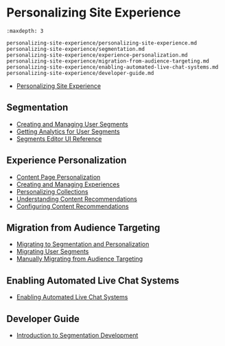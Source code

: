 # Personalizing Site Experience

```{toctree}
:maxdepth: 3

personalizing-site-experience/personalizing-site-experience.md
personalizing-site-experience/segmentation.md
personalizing-site-experience/experience-personalization.md
personalizing-site-experience/migration-from-audience-targeting.md
personalizing-site-experience/enabling-automated-live-chat-systems.md
personalizing-site-experience/developer-guide.md
```

* [Personalizing Site Experience](./personalizing-site-experience/personalizing-site-experience.md)

## Segmentation

* [Creating and Managing User Segments](./personalizing-site-experience/segmentation/creating-and-managing-user-segments.md)
* [Getting Analytics for User Segments](./personalizing-site-experience/segmentation/getting-analytics-for-user-segments.md)
* [Segments Editor UI Reference](./personalizing-site-experience/segmentation/segments-editor-ui-reference.md)

## Experience Personalization

* [Content Page Personalization](./personalizing-site-experience/experience-personalization/content-page-personalization.md)
* [Creating and Managing Experiences](./personalizing-site-experience/experience-personalization/creating-and-managing-experiences.md)
* [Personalizing Collections](./personalizing-site-experience/experience-personalization/personalizing-collections.md)
* [Understanding Content Recommendations](./personalizing-site-experience/experience-personalization/understanding-content-recommendations.md)
* [Configuring Content Recommendations](./personalizing-site-experience/experience-personalization/configuring-content-recommendations.md)

## Migration from Audience Targeting

* [Migrating to Segmentation and Personalization](./personalizing-site-experience/migration-from-audience-targeting/migrating-to-segmentation-and-personalization.md)
* [Migrating User Segments](./personalizing-site-experience/migration-from-audience-targeting/migrating-user-segments.md)
* [Manually Migrating from Audience Targeting](./personalizing-site-experience/migration-from-audience-targeting/manually-migrating-from-audience-targeting.md)

## Enabling Automated Live Chat Systems 
* [Enabling Automated Live Chat Systems](./personalizing-site-experience/enabling-automated-live-chat-systems/enabling-automated-live-chat-systems.md)

## Developer Guide

* [Introduction to Segmentation Development](./personalizing-site-experience/developer-guide/introduction-to-segmentation-development.md)
